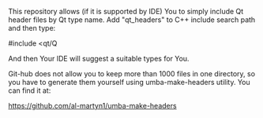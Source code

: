 This repository allows (if it is supported by IDE) You to simply include Qt header files by Qt type name.
Add "qt_headers" to C++ include search path and then type:

  #include <qt/Q
  
And then Your IDE will suggest a suitable types for You.

Git-hub does not allow you to keep more than 1000 files in one directory, so you have to generate them yourself using umba-make-headers utility.
You can find it at: 

  https://github.com/al-martyn1/umba-make-headers
